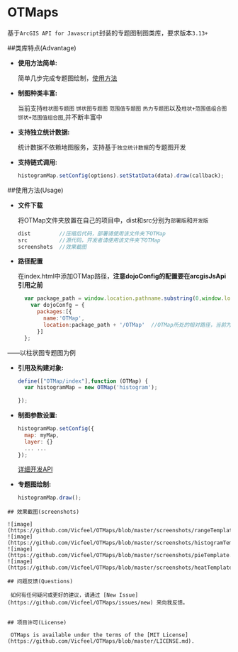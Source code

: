 OTMaps
====
基于`ArcGIS API for Javascript`封装的专题图制图类库，要求版本`3.13+`

##类库特点(Advantage)

* **使用方法简单:**

  简单几步完成专题图绘制，[使用方法](#使用方法usage)
* **制图种类丰富:**

  当前支持`柱状图专题图` `饼状图专题图` `范围值专题图` `热力专题图`以及`柱状+范围值组合图` `饼状+范围值组合图`,并不断丰富中
* **支持独立统计数据:**

  统计数据不依赖地图服务，支持基于`独立统计数据`的专题图开发
* **支持链式调用:**

  ```js
  histogramMap.setConfig(options).setStatData(data).draw(callback);
  ```

##使用方法(Usage)

* **文件下载**
 
  将OTMap文件夹放置在自己的项目中，dist和src分别为`部署版`和`开发版`
  ```js
  dist         //压缩后代码，部署请使用该文件夹下OTMap
  src          //源代码，开发者请使用该文件夹下OTMap
  screenshots  //效果截图
  ```
  
* **路径配置**
  
  在index.html中添加OTMap路径，**注意dojoConfig的配置要在arcgisJsApi引用之前**

  ```js
    var package_path = window.location.pathname.substring(0,window.location.pathname.lastIndexOf(''));
      var dojoConfg = {
        packages:[{
          name:'OTMap',
          location:package_path + '/OTMap'  //OTMap所处的相对路径，当前为index.html同级目录
        }]
    };
  ```
  
——以柱状图专题图为例
* **引用及构建对象:**

  ```js
  define(["OTMap/index"],function (OTMap) {
    var histogramMap = new OTMap('histogram');
    
  });
  ```
* **制图参数设置:**

  ```js
  histogramMap.setConfig({
    map: myMap,
    layer: {}
    ... ...
  });
  ```
  [详细开发API](https://github.com/Vicfeel/OTMaps/blob/master/APIDOC.md)
* **专题图绘制:**

  ```js
  histogramMap.draw();
 ```
## 效果截图(screenshots)

![image](https://github.com/Vicfeel/OTMaps/blob/master/screenshots/rangeTemplate.png)
![image](https://github.com/Vicfeel/OTMaps/blob/master/screenshots/histogramTemplate.png)
![image](https://github.com/Vicfeel/OTMaps/blob/master/screenshots/pieTemplate.png)
![image](https://github.com/Vicfeel/OTMaps/blob/master/screenshots/heatTemplate.png)

## 问题反馈(Questions)

  如何有任何疑问或更好的建议，请通过 [New Issue](https://github.com/Vicfeel/OTMaps/issues/new) 来向我反馈。


## 项目许可(License)

  OTMaps is available under the terms of the [MIT License](https://github.com/Vicfeel/OTMaps/blob/master/LICENSE.md).

